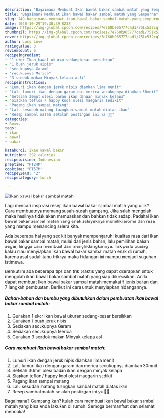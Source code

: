 ```yaml
---
description: "Bagaimana Membuat Ikan bawal bakar sambal matah yang Sempurna"
title: "Bagaimana Membuat Ikan bawal bakar sambal matah yang Sempurna"
slug: 749-bagaimana-membuat-ikan-bawal-bakar-sambal-matah-yang-sempurna
date: 2020-10-29T19:30:39.823Z
image: https://img-global.cpcdn.com/recipes/7e760b965777cad1/751x532cq70/ikan-bawal-bakar-sambal-matah-foto-resep-utama.jpg
thumbnail: https://img-global.cpcdn.com/recipes/7e760b965777cad1/751x532cq70/ikan-bawal-bakar-sambal-matah-foto-resep-utama.jpg
cover: https://img-global.cpcdn.com/recipes/7e760b965777cad1/751x532cq70/ikan-bawal-bakar-sambal-matah-foto-resep-utama.jpg
author: Lucy Love
ratingvalue: 3
reviewcount: 6
recipeingredient:
- "1 ekor Ikan bawal ukuran sedangbesar bersihkan"
- "1 buah jeruk nipis"
- "secukupnya Garam"
- "secukupnya Merica"
- "3 sendok makan Minyak kelapa asli"
recipeinstructions:
- "Lumuri ikan dengan jeruk nipis diamkan lima menit"
- "Lalu lumuri ikan dengan garam dan merica secukupnya diamkan 30mnit"
- "Setelah 30mnt olesi badan ikan dengan minyak kelapa"
- "Siapkan teflon / happy kool olesi maegarin sedikit"
- "Pagang ikan sampai matang"
- "Lalu sesudah matang tuangkan sambal matah diatas ikan"
- "Resep sambal matah setalah postingan ini ya 👍🏻"
categories:
- Resep
tags:
- ikan
- bawal
- bakar

katakunci: ikan bawal bakar 
nutrition: 292 calories
recipecuisine: Indonesian
preptime: "PT24M"
cooktime: "PT57M"
recipeyield: "2"
recipecategory: Lunch

---
```



![Ikan bawal bakar sambal matah](https://img-global.cpcdn.com/recipes/7e760b965777cad1/751x532cq70/ikan-bawal-bakar-sambal-matah-foto-resep-utama.jpg)

Lagi mencari inspirasi resep ikan bawal bakar sambal matah yang unik? Cara membuatnya memang susah-susah gampang. Jika salah mengolah maka hasilnya tidak akan memuaskan dan bahkan tidak sedap. Padahal ikan bawal bakar sambal matah yang enak selayaknya memiliki aroma dan rasa yang mampu memancing selera kita.

Ada beberapa hal yang sedikit banyak mempengaruhi kualitas rasa dari ikan bawal bakar sambal matah, mulai dari jenis bahan, lalu pemilihan bahan segar, hingga cara membuat dan menghidangkannya. Tak perlu pusing kalau mau menyiapkan ikan bawal bakar sambal matah enak di rumah, karena asal sudah tahu triknya maka hidangan ini mampu menjadi suguhan istimewa.




Berikut ini ada beberapa tips dan trik praktis yang dapat diterapkan untuk mengolah ikan bawal bakar sambal matah yang siap dikreasikan. Anda dapat membuat Ikan bawal bakar sambal matah memakai 5 jenis bahan dan 7 langkah pembuatan. Berikut ini cara untuk menyiapkan hidangannya.

<!--inarticleads1-->

##### Bahan-bahan dan bumbu yang dibutuhkan dalam pembuatan Ikan bawal bakar sambal matah:

1. Gunakan 1 ekor Ikan bawal ukuran sedang-besar bersihkan
1. Gunakan 1 buah jeruk nipis
1. Sediakan secukupnya Garam
1. Sediakan secukupnya Merica
1. Gunakan 3 sendok makan Minyak kelapa asli




<!--inarticleads2-->

##### Cara membuat Ikan bawal bakar sambal matah:

1. Lumuri ikan dengan jeruk nipis diamkan lima menit
1. Lalu lumuri ikan dengan garam dan merica secukupnya diamkan 30mnit
1. Setelah 30mnt olesi badan ikan dengan minyak kelapa
1. Siapkan teflon / happy kool olesi maegarin sedikit
1. Pagang ikan sampai matang
1. Lalu sesudah matang tuangkan sambal matah diatas ikan
1. Resep sambal matah setalah postingan ini ya 👍🏻




Bagaimana? Gampang kan? Itulah cara membuat ikan bawal bakar sambal matah yang bisa Anda lakukan di rumah. Semoga bermanfaat dan selamat mencoba!
